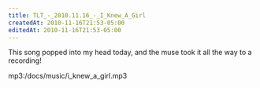 ```yaml
---
title: TLT_-_2010.11.16_-_I_Knew_A_Girl
createdAt: 2010-11-16T21:53-05:00
editedAt: 2010-11-16T21:53-05:00
---
```


This song popped into my head today, and the muse took it all the way to a recording!

mp3:/docs/music/i_knew_a_girl.mp3

